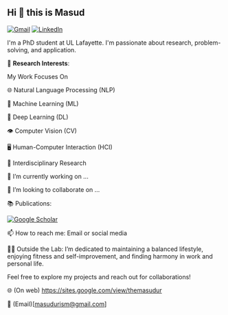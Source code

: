 
## Hi 👋 this is Masud

[![Gmail](https://img.shields.io/badge/%20-Email%20Me-blue?labelColor=ef5350&logo=gmail&&logoColor=white)](mailto:masudurism@hotmail.com)
[![LinkedIn](https://img.shields.io/badge/%20-Connect-blue?labelColor=0077B5&logo=linkedin&logoColor=white)](https://www.linkedin.com/in/themasudur/)

I'm a PhD student at UL Lafayette. I'm passionate about research, problem-solving, and application. 

🔬 **Research Interests**:

My Work Focuses On

🌐 Natural Language Processing (NLP)

🤖 Machine Learning (ML)

🧠 Deep Learning (DL)

👁️ Computer Vision (CV)

🖥️ Human-Computer Interaction (HCI)

🔬 Interdisciplinary Research


🔭 I’m currently working on ...

👯 I’m looking to collaborate on ...

📚 Publications: 

[![Google Scholar](https://img.shields.io/badge/%20-Google%20Scholar-4285F4?labelColor=0d47a1&logo=google-scholar&logoColor=white)](https://scholar.google.com/citations?user=XdwImFcAAAAJ&hl=en)

📫 How to reach me: Email or social media

🏋️‍♂️ Outside the Lab: I’m dedicated to maintaining a balanced lifestyle, enjoying fitness and self-improvement, and finding harmony in work and personal life.

Feel free to explore my projects and reach out for collaborations!

🌐 (On web) https://sites.google.com/view/themasudur

📧 (Email)[masudurism@gmail.com]
